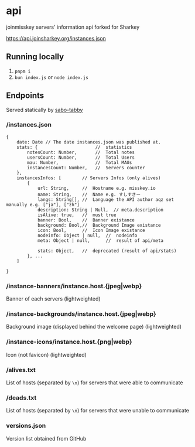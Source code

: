 # api
joinmisskey servers' information api forked for Sharkey

https://api.joinsharkey.org/instances.json

## Running locally

1. `pnpm i`
2. `bun index.js` or `node index.js`

## Endpoints

Served statically by [sabo-tabby](https://sabo-tabby.queer.software/)

### /instances.json

```
{
    date: Date // The date instances.json was published at.
    stats: {                      //  statistics
        notesCount: Number,       //  Total notes
        usersCount: Number,       //  Total Users
        mau: Number,              //  Total MAUs
        instancesCount: Number,   //  Servers counter
    },
    instancesInfos: [        // Servers Infos (only alives)
        {
            url: String,     //  Hostname e.g. misskey.io
            name: String,    //  Name e.g. すしすきー
            langs: String[], //  Language the API author aqz set manually e.g. ["ja"], ["zh"]
            description: String | Null,  // meta.description
            isAlive: true,   //  must true
            banner: Bool,    //  Banner existance
            background: Bool,//  Background Image existance
            icon: Bool,      //  Icon Image existance
            nodeinfo: Object | null,  //  nodeinfo
            meta: Object | null,      //  result of api/meta

            stats: Object,   //  deprecated (result of api/stats)
        }, ...
    ]

}
```

### /instance-banners/instance.host.{jpeg|webp}
Banner of each servers (lightweighted)

### /instance-backgrounds/instance.host.{jpeg|webp}
Background image (displayed behind the welcome page) (lightweighted)

### /instance-icons/instance.host.{png|webp}
Icon (not favicon) (lightweighted)

### /alives.txt
List of hosts (separated by `\n`) for servers that were able to communicate

### /deads.txt
List of hosts (separated by `\n`) for servers that were unable to communicate

### versions.json
Version list obtained from GitHub
